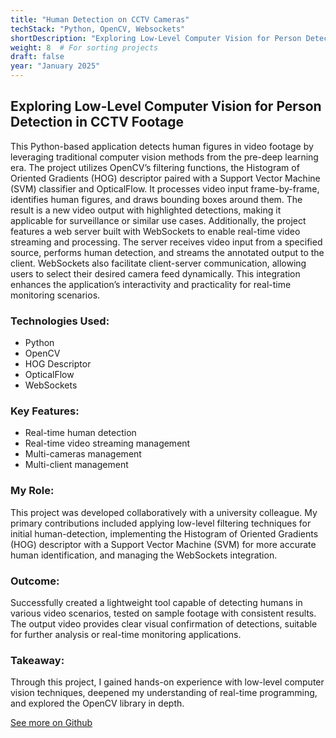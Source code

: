 ```yaml
---
title: "Human Detection on CCTV Cameras"
techStack: "Python, OpenCV, Websockets"
shortDescription: "Exploring Low-Level Computer Vision for Person Detection in CCTV Footage"
weight: 8  # For sorting projects
draft: false
year: "January 2025"
---
```


## Exploring Low-Level Computer Vision for Person Detection in CCTV Footage
This Python-based application detects human figures in video footage by leveraging traditional computer vision methods from the pre-deep learning era. The project utilizes OpenCV’s filtering functions, the Histogram of Oriented Gradients (HOG) descriptor paired with a Support Vector Machine (SVM) classifier and OpticalFlow. It processes video input frame-by-frame, identifies human figures, and draws bounding boxes around them. The result is a new video output with highlighted detections, making it applicable for surveillance or similar use cases.
Additionally, the project features a web server built with WebSockets to enable real-time video streaming and processing. The server receives video input from a specified source, performs human detection, and streams the annotated output to the client. WebSockets also facilitate client-server communication, allowing users to select their desired camera feed dynamically. This integration enhances the application’s interactivity and practicality for real-time monitoring scenarios.

### Technologies Used:
- Python
- OpenCV
- HOG Descriptor
- OpticalFlow
- WebSockets

### Key Features:
- Real-time human detection
- Real-time video streaming management
- Multi-cameras management
- Multi-client management

### My Role:
This project was developed collaboratively with a university colleague. My primary contributions included applying low-level filtering techniques for initial human-detection, implementing the Histogram of Oriented Gradients (HOG) descriptor with a Support Vector Machine (SVM) for more accurate human identification, and managing the WebSockets integration.

### Outcome:
Successfully created a lightweight tool capable of detecting humans in various video scenarios, tested on sample footage with consistent results. The output video provides clear visual confirmation of detections, suitable for further analysis or real-time monitoring applications. 

### Takeaway:
Through this project, I gained hands-on experience with low-level computer vision techniques, deepened my understanding of real-time programming, and explored the OpenCV library in depth. 

[See more on Github](https://github.com/MarcoMorandin/human-detection-on-videos)